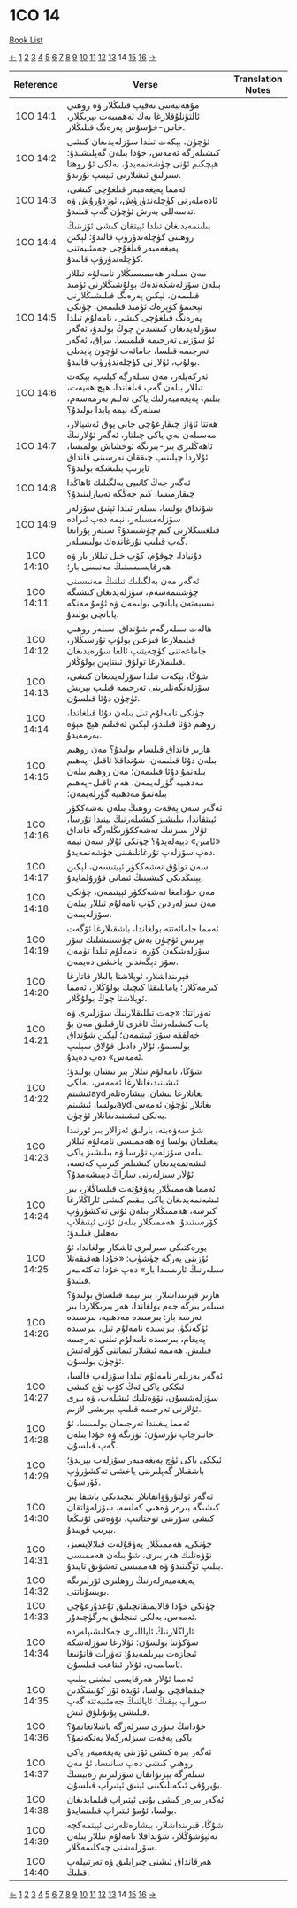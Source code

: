 # 1CO 14
[Book List](../README.md)

[<-](./chapter_13.md) [1](./chapter_1.md) [2](./chapter_2.md) [3](./chapter_3.md) [4](./chapter_4.md) [5](./chapter_5.md) [6](./chapter_6.md) [7](./chapter_7.md) [8](./chapter_8.md) [9](./chapter_9.md) [10](./chapter_10.md) [11](./chapter_11.md) [12](./chapter_12.md) [13](./chapter_13.md) 14 [15](./chapter_15.md) [16](./chapter_16.md) [->](./chapter_15.md)

| Reference | Verse | Translation Notes |
|:---------:|-------|-------------------|
|1CO 14:1|مۇھەببەتنى تەقيپ قىلىڭلار ۋە روھىي ئالتۇنلۇقلارغا بەك ئەھمىيەت بېرىڭلار، خاس-خۇسۇس پەرەنگ قىلىڭلار.||
|1CO 14:2|ئۈچۈن، بېكەت تىلدا سۆزلەيدىغان كىشى كىشىلەرگە ئەمەس، خۇدا بىلەن گەپلىشىدۇ؛ ھېچكىم ئۇنى چۈشەنمەيدۇ، بەلكى ئۇ روھتا سىرلىق ئىشلارنى ئېيتىپ تۇرىدۇ.||
|1CO 14:3|ئەمما پەيغەمبەر قىلغۇچى كىشى، ئادەملەرنى كۈچلەندۈرۈش، ئوزدۇرۇش ۋە تەسەللى بەرش ئۈچۈن گەپ قىلىدۇ.||
|1CO 14:4|بىلىنمەيدىغان تىلدا ئېيتقان كىشى ئۆزىنىڭ روھىنى كۈچلەندۈرۈپ قالىدۇ؛ لېكىن پەيغەمبەر قىلغۇچى جەمئىيەتنى كۈچلەندۈرۈپ قالىدۇ.||
|1CO 14:5|مەن سىلەر ھەممىسىڭلار نامەلۇم تىللار بىلەن سۆزلەشكەندەك بولۇشىڭلارنى ئۈمىد قىلىمەن، لېكىن پەرەنگ قىلىشىڭلارنى تېخىمۇ كۆپرەك ئۈمىد قىلىمەن. چۈنكى پەرەنگ قىلغۇچى كىشى، نامەلۇم تىلدا سۆزلەيدىغان كىشىدىن چوڭ بولىدۇ، ئەگەر ئۇ سۆزنى تەرجىمە قىلمىسا. بىراق، ئەگەر تەرجىمە قىلسا، جامائەت ئۈچۈن پايدىلى بولۇپ، ئۇلارنى كۈچلەندۈرۈپ قالىدۇ.||
|1CO 14:6|ئەركەپلەر، مەن سىلەرگە كېلىپ، بېكەت تىللار بىلەن گەپ قىلغاندا، ھېچ ھەيەت، بىلىم، پەيغەمبەرلىك ياكى تەلىم بەرمەسەم، سىلەرگە نېمە پايدا بولىدۇ؟||
|1CO 14:7|ھەتتا ئاۋاز چىقارغۇچى جانى يوق ئەشيالار، مەسىلەن نەي ياكى چىلتار، ئەگەر ئۇلارنىڭ ئاھەڭلىرى بىر-بىرىگە ئوخشاش بولمىسا، ئۇلاردا چېلىنىپ چىققان نەرسىنى قانداق ئايرىپ بىلىشكە بولىدۇ؟||
|1CO 14:8|ئەگەر جەڭ كانىيى بەلگىلىك ئاھاڭدا چىقارمىسا، كىم جەڭگە تەييارلىنىدۇ؟||
|1CO 14:9|شۇنداق بولسا، سىلەر تىلدا ئېنىق سۆزلەر سۆزلەمسىلەر، نېمە دەپ ئىرادە قىلغىنىڭلارنى كىم چۈشىنىدۇ؟ سىلەر پۇرانغا گەپ قىلىپ تۇرغاندەك بولىسىلەر.||
|1CO 14:10|دۇنيادا، چوقۇم، كۆپ خىل تىللار بار ۋە ھەرقايسىسىنىڭ مەنىسى بار؛||
|1CO 14:11|ئەگەر مەن بەلگىلىك تىلنىڭ مەنىسىنى چۈشىنمەسەم، سۆزلەيدىغان كىشىگە نىسبەتەن يابانچى بولىمەن ۋە ئۇمۇ مەنگە يابانچى بولىدۇ.||
|1CO 14:12|ھالەت سىلەرگەم شۇنداق. سىلەر روھىي قىلىملارغا قىزغىن بولۇپ تۇرسىڭلار، جاماعەتنى كۈچەيتىپ ئالغا سۇرەيدىغان قىلىملارغا تولۇق ئىنتايىن بولۇڭلار.||
|1CO 14:13|شۇڭا، بېكەت تىلدا سۆزلەيدىغان كىشى، سۆزلەنگەنلىرىنى تەرجىمە قىلىپ بېرىش ئۈچۈن دۇئا قىلسۇن.||
|1CO 14:14|چۈنكى نامەلۇم تىل بىلەن دۇئا قىلغاندا، روھىم دۇئا قىلىدۇ، لېكىن ئەقىلىم ھېچ مېۋە بەرمەيدۇ.||
|1CO 14:15|ھازىر قانداق قىلسام بولىدۇ؟ مەن روھىم بىلەن دۇئا قىلىمەن، شۇنداقلا ئاقىل-پەھىم بىلەنمۇ دۇئا قىلىمەن؛ مەن روھىم بىلەن مەدھىيە گۈرلەيمەن، ھەم ئاقىل-پەھىم بىلەنمۇ مەدھىيە گۈرلەيمەن؛||
|1CO 14:16|ئەگەر سەن پەقەت روھىڭ بىلەن تەشەككۈر ئېيتقاندا، بىلىشىز كىشىلەرنىڭ يېنىدا تۇرسا، ئۇلار سىزنىڭ تەشەككۈرىڭلەرگە قانداق «ئامىن» دېيەلەيدۇ؟ چۈنكى ئۇلار سەن نېمە دەپ سۆزلەپ تۇرغانلىقىنى چۈشەنمەيدۇ.||
|1CO 14:17|سەن تولۇق تەشەككۈر ئېيتىسەن، لېكىن يېنىڭدىكى كىشىنىڭ ئىمانى قۇرۇلمايدۇ.||
|1CO 14:18|مەن خۇدامغا تەشەككۈر ئېيتىمەن، چۈنكى مەن سىزلەردىن كۆپ نامەلۇم تىللار بىلەن سۆزلەيمەن.||
|1CO 14:19|ئەمما جامائەتتە بولغاندا، باشقىلارغا ئۆگەت بېرىش ئۈچۈن بەش چۈشىنىشلىك سۆز سۆزلەشكەن كۆرە، نامەلۇم تىلدا تۈمەن سۆز دېگەندىن ياخشى دەيمەن.||
|1CO 14:20|قېرىنداشلار، ئويلاشتا بالىلار قاتارغا كىرمەڭلار؛ يامانلىقتا كىچىك بولۇڭلار، ئەمما ئويلاشتا چوڭ بولۇڭلار.||
|1CO 14:21|تەۋراتتا: «چەت تىللىقلارنىڭ سۆزلىرى ۋە يات كىشىلەرنىڭ ئاغزى ئارقىلىق مەن بۇ خەلققە سۆز ئېيتىمەن؛ لېكىن شۇنداق بولسىمۇ، ئۇلار دادىل قۇلاق سېلىپ ئەمەس» دەپ دەيدۇ.||
|1CO 14:22|شۇڭا، نامەلۇم تىللار بىر نىشان بولىدۇ؛ ئىشىنىدىغانلارغا ئەمەس، بەلكى ئىشىنمaydىغانلارغا نىشان. بېشارەتلەر بولسا، ئىشىنمaydىغانلار ئۈچۈن ئەمەس، بەلكى ئىشىنىدىغانلار ئۈچۈن.||
|1CO 14:23|شۇ سەۋەبتە، بارلىق ئەزالار بىر ئورنىدا يىغىلغان بولسا ۋە ھەممىسى نامەلۇم تىللار بىلەن سۆزلەپ تۇرسا ۋە بىلىشىز ياكى ئىشەنمەيدىغان كىشىلەر كىرىپ كەتسە، ئۇلار سىزلەرنى ساراڭ دېيىشەمدۇ؟||
|1CO 14:24|ئەمما ھەممىڭلار پەۋقۇلەت قىلساڭلار، بىر ئىشەنمەيدىغان ياكى بېقىم كىشى ئاراڭلارغا كىرسە، ھەممىڭلار بىلەن ئۇنى تەكشۈرۈپ كۆرسىتىدۇ، ھەممىڭلار بىلەن ئۇنى ئېنىقلاپ تەھلىل قىلىدۇ؛||
|1CO 14:25|يۈرەكتىكى سىرلىرى ئاشكار بولغاندا، ئۇ ئۆزىنى يەرگە چۈشۈپ: «خۇدا ھەقىقەنلا سىلەرنىڭ ئارىسىدا بار» دەپ خۇدا تەكئەببەر قىلىدۇ.||
|1CO 14:26|ھازىر قېرىنداشلار، بىز نېمە قىلساق بولىدۇ؟ سىلەر بىرگە جەم بولغاندا، ھەر بىرىڭلاردا بىر نەرسە بار: بىرسىدە مەدھىيە، بىرسىدە ئۆگەنگۈ، بىرسىدە نامەلۇم تىل، بىرسىدە پەيغام، بىرسىدە نامەلۇم تىلنى تەرجىمە قىلىش. ھەممە ئىشلار ئىماننى گۈرلەتىش ئۈچۈن بولسۇن.||
|1CO 14:27|ئەگەر بەزىلەر نامەلۇم تىلدا سۆزلەپ قالسا، ئىككى ياكى ئەڭ كۆپ ئۈچ كىشى سۆزلەشسۇن، نۆۋەتلىك ئىشلەب، ۋە بىرى ئۇلارنى تەرجىمە قىلىپ بېرىشى لازىم.||
|1CO 14:28|ئەمما يىغىندا تەرجىمان بولمىسا، ئۇ خاتىرجاپ تۇرسۇن؛ ئۆزىگە ۋە خۇدا بىلەن گەپ قىلسۇن.||
|1CO 14:29|ئىككى ياكى ئۈچ پەيغەمبەر سۆزلەب بېرىدۇ؛ باشقىلار گەپلىرىنى ياخشى تەكشۈرۈپ كۆرسۇن.||
|1CO 14:30|ئەگەر ئولتۇرۇۋاتقانلار ئىچىدىكى باشقا بىر كىشىگە بىرەر ۋەھىي كەلسە، سۆزلەۋاتقان كىشى سۆزىنى توختاتىپ، نۆۋەتنى ئۇنىڭغا بېرىپ قويىدۇ.||
|1CO 14:31|چۈنكى، ھەممىڭلار پەۋقۇلەت قىلالايسىز، نۆۋەتلىك ھەر بىرى، شۇ بىلەن ھەممىسى بىلىپ ئۆگىنىدۇ ۋە ھەممىسى تەشۋىق تاپىدۇ.||
|1CO 14:32|پەيغەمبەرلەرنىڭ روھلىرى ئۆزلىرىگە بويسۇناتتى.||
|1CO 14:33|چۈنكى خۇدا قالايمىقانچىلىق تۇغدۇرغۇچى ئەمەس، بەلكى تىنچلىق بەرگۈچىدۇر.||
|1CO 14:34|ئاراڭلارنىڭ ئاياللىرى چەكلىشىپلەردە سۈكۈتتا بولسۇن؛ ئۇلارغا سۆزلەشكە ئىجازەت بېرىلمەيدۇ؛ تەۋرات قانۇنىغا ئاساسەن، ئۇلار ئىتاعت قىلسۇن.||
|1CO 14:35|ئەمما ئۇلار ھەرقايسى ئىشنى بىلىپ چىقماقچى بولسا، ئۆيدە ئۆز كۇنىنىڭدىن سوراپ بېقىڭ؛ ئايالنىڭ جەمئىيەتتە گەپ قىلىشى پۇتۇنلۇق ئىش.||
|1CO 14:36|خۇدانىڭ سۆزى سىزلەرگە باشلانغانمۇ؟ ياكى پەقەت سىزلەرگەلا يەتكەنمۇ؟||
|1CO 14:37|ئەگەر بىرە كىشى ئۆزىنى پەيغەمبەر ياكى روھىي كىشى دەپ سانىسا، ئۇ مەن سىلەرگە يېزىۋاتقان سۆزلىرىم رەببىنىڭ بۇيرۇقى ئىكەنلىكىنى ئېنىق ئېتىراپ قىلسۇن.||
|1CO 14:38|ئەگەر بىرەر كىشى بۇنى ئېتىراپ قىلمايدىغان بولسا، ئۇمۇ ئېتىراپ قىلىنمايدۇ.||
|1CO 14:39|شۇڭا، قېرىنداشلار، بېشارەتلەرنى ئېيتمەكچە تەلپۇشۇڭلار، شۇنداقلا نامەلۇم تىللار بىلەن سۆزلەشنى چەكلىمەڭلار.||
|1CO 14:40|ھەرقانداق ئىشنى چىرايلىق ۋە تەرتىپلەپ قىلىڭ.||


[<-](./chapter_13.md) [1](./chapter_1.md) [2](./chapter_2.md) [3](./chapter_3.md) [4](./chapter_4.md) [5](./chapter_5.md) [6](./chapter_6.md) [7](./chapter_7.md) [8](./chapter_8.md) [9](./chapter_9.md) [10](./chapter_10.md) [11](./chapter_11.md) [12](./chapter_12.md) [13](./chapter_13.md) 14 [15](./chapter_15.md) [16](./chapter_16.md) [->](./chapter_15.md)